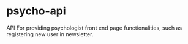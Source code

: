 # psycho-api
API For providing psychologist front end page functionalities, such as registering new user in newsletter.
